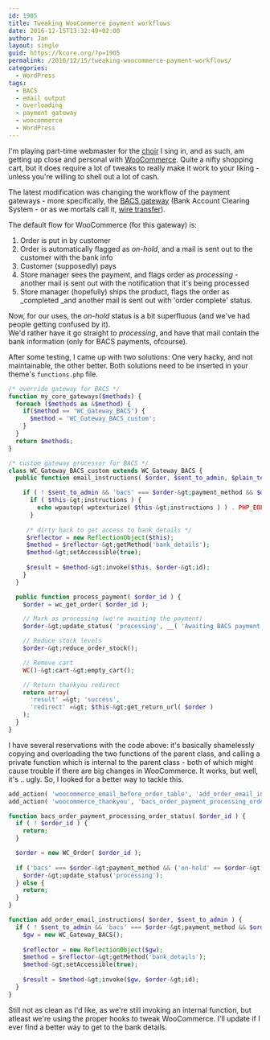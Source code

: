 ```yaml
---
id: 1905
title: Tweaking WooCommerce payment workflows
date: 2016-12-15T13:32:49+02:00
author: Jan
layout: single
guid: https://kcore.org/?p=1905
permalink: /2016/12/15/tweaking-woocommerce-payment-workflows/
categories:
  - WordPress
tags:
  - BACS
  - email output
  - overloading
  - payment gateway
  - woocommerce
  - WordPress
---
```

I'm playing part-time webmaster for the <a href="http://artemusicale.be/ensembles/kamerkoor-furiant/" target="_blank">choir</a> I sing in, and as such, am getting up close and personal with <a href="https://woocommerce.com/" target="_blank">WooCommerce</a>. Quite a nifty shopping cart, but it does require a lot of tweaks to really make it work to your liking - unless you're willing to shell out a lot of cash.

The latest modification was changing the workflow of the payment gateways - more specifically, the <a href="https://docs.woocommerce.com/document/bacs/" target="_blank">BACS gateway</a> (Bank Account Clearing System - or as we mortals call it, <a href="https://en.wikipedia.org/wiki/Wire_transfer" target="_blank">wire transfer</a>).

The default flow for WooCommerce (for this gateway) is:

  1. Order is put in by customer
  2. Order is automatically flagged as _on-hold_, and a mail is sent out to the customer with the bank info
  3. Customer (supposedly) pays
  4. Store manager sees the payment, and flags order as _processing_ - another mail is sent out with the notification that it's being processed
  5. Store manager (hopefully) ships the product, flags the order as _completed _and another mail is sent out with 'order complete' status.

Now, for our uses, the _on-hold_ status is a bit superfluous (and we've had people getting confused by it).  
We'd rather have it go straight to _processing_, and have that mail contain the bank information (only for BACS payments, ofcourse).

After some testing, I came up with two solutions: One very hacky, and not maintainable, the other better. Both solutions need to be inserted in your theme's `functions.php` file.

```php
/* override gateway for BACS */
function my_core_gateways($methods) {
  foreach ($methods as &$method) {
    if($method == 'WC_Gateway_BACS') {
      $method = 'WC_Gateway_BACS_custom';
    }
  }
  return $methods;
}

/* custom gateway processor for BACS */
class WC_Gateway_BACS_custom extends WC_Gateway_BACS {
  public function email_instructions( $order, $sent_to_admin, $plain_text = false ) {

    if ( ! $sent_to_admin && 'bacs' === $order-&gt;payment_method && $order-&gt;has_status( 'processing' ) ) {
      if ( $this-&gt;instructions ) {
        echo wpautop( wptexturize( $this-&gt;instructions ) ) . PHP_EOL;
      }
 
     /* dirty hack to get access to bank_details */
     $reflector = new ReflectionObject($this);
     $method = $reflector-&gt;getMethod('bank_details');
     $method-&gt;setAccessible(true);
 
     $result = $method-&gt;invoke($this, $order-&gt;id);
    }
  }

  public function process_payment( $order_id ) {
    $order = wc_get_order( $order_id );

    // Mark as processing (we're awaiting the payment)
    $order-&gt;update_status( 'processing', __( 'Awaiting BACS payment', 'woocommerce' ) );

    // Reduce stock levels
    $order-&gt;reduce_order_stock();

    // Remove cart
    WC()-&gt;cart-&gt;empty_cart();

    // Return thankyou redirect
    return array(
      'result' =&gt; 'success',
      'redirect' =&gt; $this-&gt;get_return_url( $order )
    );
  }
}
```

I have several reservations with the code above: it's basically shamelessly copying and overloading the two functions of the parent class, and calling a private function which is internal to the parent class - both of which might cause trouble if there are big changes in WooCommerce. It works, but well, it's .. ugly. So, I looked for a better way to tackle this.

```php
add_action( 'woocommerce_email_before_order_table', 'add_order_email_instructions', 10, 2 );
add_action( 'woocommerce_thankyou', 'bacs_order_payment_processing_order_status', 10, 1 );

function bacs_order_payment_processing_order_status( $order_id ) {
  if ( ! $order_id ) {
    return;
  }

  $order = new WC_Order( $order_id );
 
  if ('bacs' === $order-&gt;payment_method && ('on-hold' == $order-&gt;status || 'pending' == $order-&gt;status)) {
    $order-&gt;update_status('processing');
  } else {
    return;
  }
}

function add_order_email_instructions( $order, $sent_to_admin ) {
  if ( ! $sent_to_admin && 'bacs' === $order-&gt;payment_method && $order-&gt;has_status( 'processing' ) ) {
    $gw = new WC_Gateway_BACS();
 
    $reflector = new ReflectionObject($gw);
    $method = $reflector-&gt;getMethod('bank_details');
    $method-&gt;setAccessible(true);
 
    $result = $method-&gt;invoke($gw, $order-&gt;id);
  }
}
```

Still not as clean as I'd like, as we're still invoking an internal function, but atleast we're using the proper hooks 
to tweak WooCommerce. I'll update if I ever find a better way to get to the bank details.
